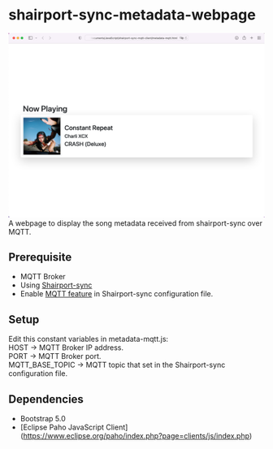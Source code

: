 # shairport-sync-metadata-webpage
![Webpage Screenshot](https://github.com/YJCHOO/shairport-sync-metadata-webpage/blob/main/shairport-sync%20metadata%20webpage%20screenshot.png)
A webpage to display the song metadata received from shairport-sync over MQTT.

## Prerequisite
- MQTT Broker
- Using [Shairport-sync](https://github.com/mikebrady/shairport-sync)
- Enable [MQTT feature](https://github.com/mikebrady/shairport-sync/blob/development/MQTT.md) in Shairport-sync configuration file.

## Setup
Edit this constant variables in metadata-mqtt.js: <br/>
HOST -> MQTT Broker IP address. <br/>
PORT -> MQTT Broker port. <br/>
MQTT_BASE_TOPIC -> MQTT topic that set in the Shairport-sync configuration file.<br/>


## Dependencies
- Bootstrap 5.0
- [Eclipse Paho JavaScript Client] (https://www.eclipse.org/paho/index.php?page=clients/js/index.php)